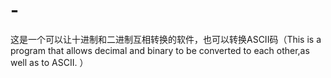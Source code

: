 # -
这是一个可以让十进制和二进制互相转换的软件，也可以转换ASCII码（This is a program that allows decimal and binary to be converted to each other,as well as to ASCII. ）
